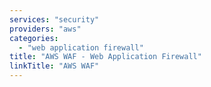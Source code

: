 ```yaml
---
services: "security"
providers: "aws"
categories:
  - "web application firewall"
title: "AWS WAF - Web Application Firewall"
linkTitle: "AWS WAF"
---
```


